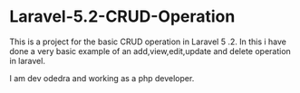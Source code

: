 # Laravel-5.2-CRUD-Operation
This is a project for the basic CRUD operation in Laravel 5 .2. In this i have done a very basic example of an add,view,edit,update and delete operation in laravel.

I am dev odedra and working as a php developer.
